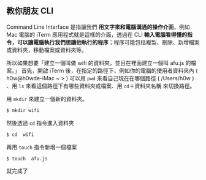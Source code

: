 ## 教你朋友 CLI

Command Line Interface 是指讓我們 **用文字來和電腦溝通的操作介面**，例如 Mac 電腦的 iTerm 應用程式就是這樣的介面，透過在 CLI **輸入電腦看得懂的指令，可以讓電腦執行我們想讓他執行的程序**；程序可能包括複製、刪除、新增檔案或資料夾，移動檔案或資料夾等。

所以如果想要「建立一個叫做 wifi 的資料夾，並且在裡面建立一個叫 afu.js 的檔案。」
首先，開啟 iTerm 後，在指定的路徑下，例如你的電腦的使用者資料夾內 ( h0w@h0wde-iMac ~ > )
可以用 `pwd` 來看自己現在在哪個路徑 ( /Users/h0w ) 、用 `ls` 來看這個路徑下有哪些資料夾或檔案、用 `cd`＋資料夾名稱 來切換路徑。

用 `mkdir` 來建立一個新的資料夾。 
```sh
$ mkdir wifi
```
然後透過 `cd` 指令進入資料夾
```sh
$ cd  wifi
```
再用 `touch` 指令新增一個檔案
```sh
$ touch  afu.js
```
就完成了